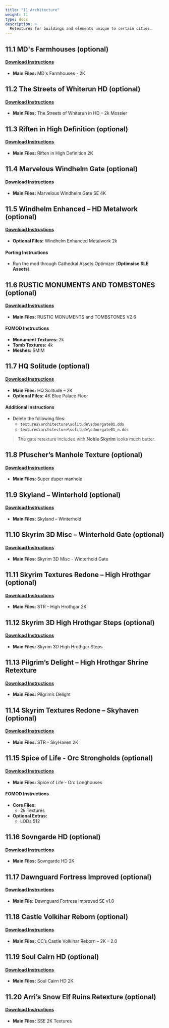 ```yaml
---
title: "11 Architecture"
weight: 11
type: docs
description: >
  Retextures for buildings and elements unique to certain cities.
---
```


## 11.1 MD's Farmhouses (optional)

#### [Download Instructions](https://www.nexusmods.com/skyrimspecialedition/mods/32160?tab=files)

* **Main Files:** MD's Farmhouses - 2K

## 11.2 The Streets of Whiterun HD (optional)

#### [Download Instructions](https://www.nexusmods.com/skyrimspecialedition/mods/20396?tab=files)

* **Main Files:** The Streets of Whiterun in HD – 2k Mossier

## 11.3 Riften in High Definition (optional)

#### [Download Instructions](https://www.nexusmods.com/skyrimspecialedition/mods/20296?tab=files)

* **Main Files:** Riften in High Definition 2K

## 11.4 Marvelous Windhelm Gate (optional)

#### [Download Instructions](https://www.nexusmods.com/skyrimspecialedition/mods/24349?tab=files)

* **Main Files:** Marvelous Windhelm Gate SE 4K

## 11.5 Windhelm Enhanced – HD Metalwork (optional)

#### [Download Instructions](https://www.nexusmods.com/skyrim/mods/74830?tab=files)

* **Optional Files:** Windhelm Enhanced Metalwork 2k

#### Porting Instructions

* Run the mod through Cathedral Assets Optimizer (**Optimsise SLE Assets**).

## 11.6 RUSTIC MONUMENTS AND TOMBSTONES (optional)

#### [Download Instructions](https://www.nexusmods.com/skyrim/mods/68884/?tab=files)

* **Main Files:** RUSTIC MONUMENTS and TOMBSTONES V2.6

#### FOMOD Instructions

* **Monument Textures:** 2k
* **Tomb Textures:** 4k
* **Meshes:** SMIM

## 11.7 HQ Solitude (optional)

#### [Download Instructions](https://www.nexusmods.com/skyrimspecialedition/mods/23937?tab=files)

* **Main Files:** HQ Solitude – 2K
* **Optional Files:** 4K Blue Palace Floor

#### Additional Instructions

* Delete the following files:
  * `textures\architecture\solitude\sdoorgate01.dds`
  * `textures\architecture\solitude\sdoorgate01_n.dds`

 > The gate retexture included with **Noble Skyrim** looks much better.

## 11.8 Pfuscher’s Manhole Texture (optional)

#### [Download Instructions](https://www.nexusmods.com/skyrimspecialedition/mods/19799?tab=files)

* **Main Files:** Super duper manhole

## 11.9 Skyland – Winterhold (optional)

#### [Download Instructions](https://www.nexusmods.com/skyrimspecialedition/mods/22757?tab=files)

* **Main Files:** Skyland – Winterhold

## 11.10 Skyrim 3D Misc – Winterhold Gate (optional)

#### [Download Instructions](https://www.nexusmods.com/skyrimspecialedition/mods/20829?tab=files)

* **Main Files:** Skyrim 3D Misc - Winterhold Gate

## 11.11 Skyrim Textures Redone – High Hrothgar (optional)

#### [Download Instructions](https://www.nexusmods.com/skyrimspecialedition/mods/13621?tab=files)

* **Main Files:** STR - High Hrothgar 2K

## 11.12 Skyrim 3D High Hrothgar Steps (optional)

#### [Download Instructions](https://www.nexusmods.com/skyrimspecialedition/mods/19905?tab=files)

* **Main Files:** Skyrim 3D High Hrothgar Steps

## 11.13 Pilgrim’s Delight – High Hrothgar Shrine Retexture

#### [Download Instructions](https://www.nexusmods.com/skyrimspecialedition/mods/3273?tab=files)

* **Main Files:** Pilgrim’s Delight

## 11.14 Skyrim Textures Redone – Skyhaven (optional)

#### [Download Instructions](https://www.nexusmods.com/skyrimspecialedition/mods/10375?tab=files)

* **Main Files:** STR - SkyHaven 2K

## 11.15 Spice of Life - Orc Strongholds (optional)

#### [Download Instructions](https://www.nexusmods.com/skyrimspecialedition/mods/22178?tab=files)

* **Main Files:** Spice of Life - Orc Longhouses

#### FOMOD Instructions

* **Core Files:**
  * 2k Textures
* **Optional Extras:**
  * LODs 512

## 11.16 Sovngarde HD (optional)

#### [Download Instructions](https://www.nexusmods.com/skyrimspecialedition/mods/15891?tab=files)

* **Main Files:** Sovngarde HD 2K

## 11.17 Dawnguard Fortress Improved (optional)

#### [Download Instructions](https://www.nexusmods.com/skyrimspecialedition/mods/9221?tab=files)

* **Main File:** Dawnguard Fortress Improved SE v1.0

## 11.18 Castle Volkihar Reborn (optional)

#### [Download Instructions](https://www.nexusmods.com/skyrimspecialedition/mods/10729?tab=files)

* **Main Files:** CC’s Castle Volkihar Reborn – 2K – 2.0

## 11.19 Soul Cairn HD (optional)

#### [Download Instructions](https://www.nexusmods.com/skyrimspecialedition/mods/15481?tab=files)

* **Main Files:** Soul Cairn HD 2K

## 11.20 Arri’s Snow Elf Ruins Retexture (optional)

#### [Download Instructions](https://www.nexusmods.com/skyrimspecialedition/mods/7292?tab=files)

* **Main Files:** SSE 2K Textures